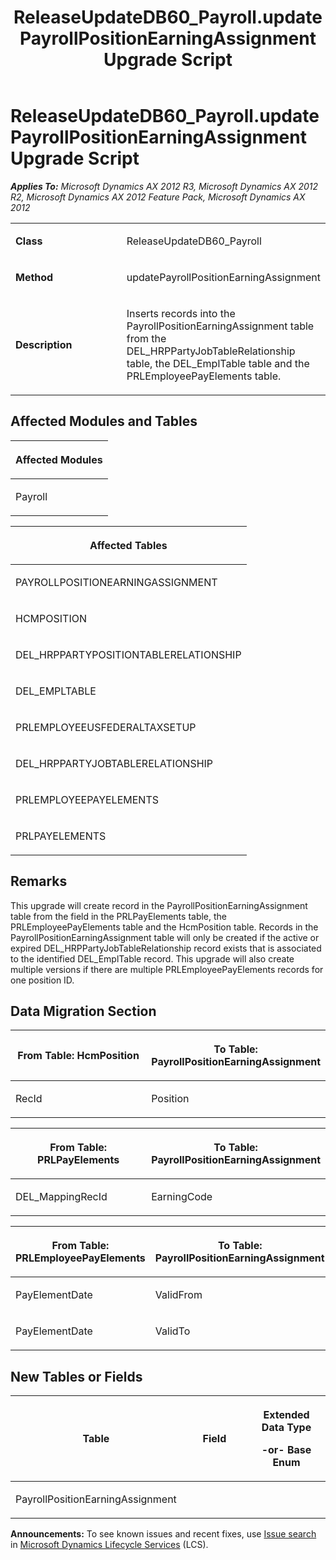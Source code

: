 ﻿---
title: ReleaseUpdateDB60_Payroll.updatePayrollPositionEarningAssignment Upgrade Script
TOCTitle: ReleaseUpdateDB60_Payroll.updatePayrollPositionEarningAssignment Upgrade Script
ms:assetid: ef4faeaa-139f-a353-140e-da710d27f253
ms:mtpsurl: https://msdn.microsoft.com/en-us/library/JJ720022(v=AX.60)
ms:contentKeyID: 49712074
ms.date: 05/18/2015
mtps_version: v=AX.60
---

# ReleaseUpdateDB60\_Payroll.updatePayrollPositionEarningAssignment Upgrade Script 


_**Applies To:** Microsoft Dynamics AX 2012 R3, Microsoft Dynamics AX 2012 R2, Microsoft Dynamics AX 2012 Feature Pack, Microsoft Dynamics AX 2012_

<table>
<colgroup>
<col style="width: 50%" />
<col style="width: 50%" />
</colgroup>
<tbody>
<tr class="odd">
<td><p><strong>Class</strong></p></td>
<td><p>ReleaseUpdateDB60_Payroll</p></td>
</tr>
<tr class="even">
<td><p><strong>Method</strong></p></td>
<td><p>updatePayrollPositionEarningAssignment</p></td>
</tr>
<tr class="odd">
<td><p><strong>Description</strong></p></td>
<td><p>Inserts records into the PayrollPositionEarningAssignment table from the DEL_HRPPartyJobTableRelationship table, the DEL_EmplTable table and the PRLEmployeePayElements table.</p></td>
</tr>
</tbody>
</table>


## Affected Modules and Tables

<table>
<colgroup>
<col style="width: 100%" />
</colgroup>
<thead>
<tr class="header">
<th><p>Affected Modules</p></th>
</tr>
</thead>
<tbody>
<tr class="odd">
<td><p>Payroll</p></td>
</tr>
</tbody>
</table>


<table>
<colgroup>
<col style="width: 100%" />
</colgroup>
<thead>
<tr class="header">
<th><p>Affected Tables</p></th>
</tr>
</thead>
<tbody>
<tr class="odd">
<td><p>PAYROLLPOSITIONEARNINGASSIGNMENT</p></td>
</tr>
<tr class="even">
<td><p>HCMPOSITION</p></td>
</tr>
<tr class="odd">
<td><p>DEL_HRPPARTYPOSITIONTABLERELATIONSHIP</p></td>
</tr>
<tr class="even">
<td><p>DEL_EMPLTABLE</p></td>
</tr>
<tr class="odd">
<td><p>PRLEMPLOYEEUSFEDERALTAXSETUP</p></td>
</tr>
<tr class="even">
<td><p>DEL_HRPPARTYJOBTABLERELATIONSHIP</p></td>
</tr>
<tr class="odd">
<td><p>PRLEMPLOYEEPAYELEMENTS</p></td>
</tr>
<tr class="even">
<td><p>PRLPAYELEMENTS</p></td>
</tr>
</tbody>
</table>


## Remarks

This upgrade will create record in the PayrollPositionEarningAssignment table from the field in the PRLPayElements table, the PRLEmployeePayElements table and the HcmPosition table. Records in the PayrollPositionEarningAssignment table will only be created if the active or expired DEL\_HRPPartyJobTableRelationship record exists that is associated to the identified DEL\_EmplTable record. This upgrade will also create multiple versions if there are multiple PRLEmployeePayElements records for one position ID.

## Data Migration Section

<table>
<colgroup>
<col style="width: 50%" />
<col style="width: 50%" />
</colgroup>
<thead>
<tr class="header">
<th><p>From Table: HcmPosition</p></th>
<th><p>To Table: PayrollPositionEarningAssignment</p></th>
</tr>
</thead>
<tbody>
<tr class="odd">
<td><p>RecId</p></td>
<td><p>Position</p></td>
</tr>
</tbody>
</table>


<table>
<colgroup>
<col style="width: 50%" />
<col style="width: 50%" />
</colgroup>
<thead>
<tr class="header">
<th><p>From Table: PRLPayElements</p></th>
<th><p>To Table: PayrollPositionEarningAssignment</p></th>
</tr>
</thead>
<tbody>
<tr class="odd">
<td><p>DEL_MappingRecId</p></td>
<td><p>EarningCode</p></td>
</tr>
</tbody>
</table>


<table>
<colgroup>
<col style="width: 50%" />
<col style="width: 50%" />
</colgroup>
<thead>
<tr class="header">
<th><p>From Table: PRLEmployeePayElements</p></th>
<th><p>To Table: PayrollPositionEarningAssignment</p></th>
</tr>
</thead>
<tbody>
<tr class="odd">
<td><p>PayElementDate</p></td>
<td><p>ValidFrom</p></td>
</tr>
<tr class="even">
<td><p>PayElementDate</p></td>
<td><p>ValidTo</p></td>
</tr>
</tbody>
</table>


## New Tables or Fields

<table>
<colgroup>
<col style="width: 33%" />
<col style="width: 33%" />
<col style="width: 33%" />
</colgroup>
<thead>
<tr class="header">
<th><p>Table</p></th>
<th><p>Field</p></th>
<th><p>Extended Data Type</p>
<p>-or- Base Enum</p></th>
</tr>
</thead>
<tbody>
<tr class="odd">
<td><p>PayrollPositionEarningAssignment</p></td>
<td><p></p></td>
<td><p></p></td>
</tr>
</tbody>
</table>

  
**Announcements:** To see known issues and recent fixes, use [Issue search](http://go.microsoft.com/fwlink/?linkid=389258) in [Microsoft Dynamics Lifecycle Services](http://go.microsoft.com/fwlink/?linkid=306505) (LCS).

